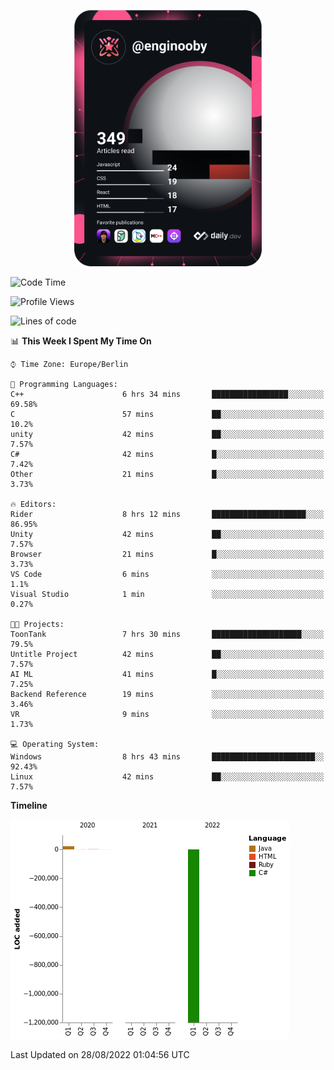 <p align="center">
<a href="https://app.daily.dev/enginooby"><img src="devcard.svg" width="300" alt="enginooby's Dev Card"/></a>
</p>

<!--START_SECTION:waka-->
![Code Time](http://img.shields.io/badge/Code%20Time-10%20hrs%207%20mins-blue)

![Profile Views](http://img.shields.io/badge/Profile%20Views-176-blue)

![Lines of code](https://img.shields.io/badge/From%20Hello%20World%20I%27ve%20Written--1%20Million%20lines%20of%20code-blue)

📊 **This Week I Spent My Time On** 

```text
⌚︎ Time Zone: Europe/Berlin

💬 Programming Languages: 
C++                      6 hrs 34 mins       █████████████████░░░░░░░░   69.58% 
C                        57 mins             ██░░░░░░░░░░░░░░░░░░░░░░░   10.2% 
unity                    42 mins             ██░░░░░░░░░░░░░░░░░░░░░░░   7.57% 
C#                       42 mins             █░░░░░░░░░░░░░░░░░░░░░░░░   7.42% 
Other                    21 mins             █░░░░░░░░░░░░░░░░░░░░░░░░   3.73%

🔥 Editors: 
Rider                    8 hrs 12 mins       █████████████████████░░░░   86.95% 
Unity                    42 mins             ██░░░░░░░░░░░░░░░░░░░░░░░   7.57% 
Browser                  21 mins             █░░░░░░░░░░░░░░░░░░░░░░░░   3.73% 
VS Code                  6 mins              ░░░░░░░░░░░░░░░░░░░░░░░░░   1.1% 
Visual Studio            1 min               ░░░░░░░░░░░░░░░░░░░░░░░░░   0.27%

🐱‍💻 Projects: 
ToonTank                 7 hrs 30 mins       ████████████████████░░░░░   79.5% 
Untitle Project          42 mins             ██░░░░░░░░░░░░░░░░░░░░░░░   7.57% 
AI ML                    41 mins             █░░░░░░░░░░░░░░░░░░░░░░░░   7.25% 
Backend Reference        19 mins             ░░░░░░░░░░░░░░░░░░░░░░░░░   3.46% 
VR                       9 mins              ░░░░░░░░░░░░░░░░░░░░░░░░░   1.73%

💻 Operating System: 
Windows                  8 hrs 43 mins       ███████████████████████░░   92.43% 
Linux                    42 mins             ██░░░░░░░░░░░░░░░░░░░░░░░   7.57%

```

**Timeline**

![Chart not found](https://raw.githubusercontent.com/enginooby/enginooby/main/charts/bar_graph.png) 


 Last Updated on 28/08/2022 01:04:56 UTC
<!--END_SECTION:waka-->
